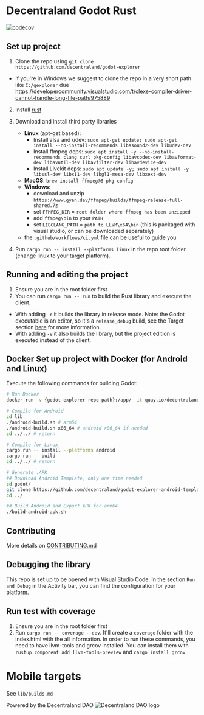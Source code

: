 
# Decentraland Godot Rust
[![codecov](https://codecov.io/gh/decentraland/godot-explorer/branch/main/graph/badge.svg)](https://codecov.io/gh/decentraland/godot-explorer)

## Set up project

1. Clone the repo using `git clone https://github.com/decentraland/godot-explorer`
  - If you're in Windows we suggest to clone the repo in a very short path like `C:/gexplorer` due https://developercommunity.visualstudio.com/t/clexe-compiler-driver-cannot-handle-long-file-path/975889
2. Install [rust](https://www.rust-lang.org/tools/install)
3. Download and install third party libraries
    - **Linux** (apt-get based):
      - Install alsa and udev: `sudo apt-get update; sudo apt-get install --no-install-recommends libasound2-dev libudev-dev`
      - Install ffmpeg deps: `sudo apt install -y --no-install-recommends clang curl pkg-config libavcodec-dev libavformat-dev libavutil-dev libavfilter-dev libavdevice-dev`
      - Install Livekit deps: `sudo apt update -y; sudo apt install -y libssl-dev libx11-dev libgl1-mesa-dev libxext-dev`
    - **MacOS**: `brew install ffmpeg@6 pkg-config`
    - **Windows**: 
      - download and unzip `https://www.gyan.dev/ffmpeg/builds/ffmpeg-release-full-shared.7z`
      - set `FFMPEG_DIR` = `root folder where ffmpeg has been unzipped`
      - add `ffmpeg\bin` to your `PATH`
      - set `LIBCLANG_PATH` = `path to LLVM\x64\bin` (this is packaged with visual studio, or can be downloaded separately)
    - the `.github/workflows/ci.yml` file can be useful to guide you

4. Run `cargo run -- install --platforms linux` in the repo root folder (change linux to your target platform).

## Running and editing the project

1. Ensure you are in the root folder first
2. You can run `cargo run -- run` to build the Rust library and execute the client. 
- With adding `-r` it builds the library in release mode. Note: the Godot executable is an editor, so it's a `release_debug` build, see the Target section [here](https://docs.godotengine.org/en/stable/contributing/development/compiling/introduction_to_the_buildsystem.html) for more information.
- With adding `-e` it also builds the library, but the project edition is executed instead of the client.

## Docker Set up project with Docker (for Android and Linux)

Execute the following commands for building Godot:
```bash
# Run Docker
docker run -v {godot-explorer-repo-path}:/app/ -it quay.io/decentraland/dcl-godot-android-builder:99091016236094cb776bd9cb1298602e56b8cdab

# Compile for Android
cd lib
./android-build.sh # arm64
./android-build.sh x86_64 # android x86_64 if needed
cd ../../ # return

# Compile for Linux
cargo run -- install --platforms android
cargo run -- build
cd ../../ # return

# Generate .APK
## Download Android Template, only one time needed
cd godot/
git clone https://github.com/decentraland/godot-explorer-android-template.git android # Only one time
cd ../

## Build Android and Export APK for arm64
./build-android-apk.sh
```

## Contributing

More details on [CONTRIBUTING.md](CONTRIBUTING.md)

## Debugging the library
This repo is set up to be opened with Visual Studio Code. In the section `Run and Debug` in the Activity bar, you can find the configuration for your platform.

## Run test with coverage
1. Ensure you are in the root folder first
2. Run `cargo run -- coverage --dev`. It'll create a `coverage` folder with the index.html with the all information. In order to run these commands, you need to have llvm-tools and grcov installed. You can install them with `rustup component add llvm-tools-preview` and `cargo install grcov`.

# Mobile targets
See `lib/builds.md`

Powered by the Decentraland DAO
![Decentraland DAO logo](https://bafkreibci6gg3wbjvxzlqpuh353upzrssalqqoddb6c4rez33bcagqsc2a.ipfs.nftstorage.link/)
